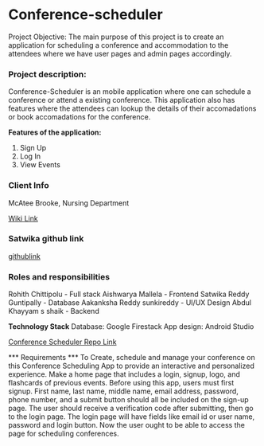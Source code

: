 # Conference-scheduler
Project Objective:
The main purpose of this project is to create an application for scheduling a conference and accommodation to the attendees where we have user pages and admin pages accordingly.
### Project description:
Conference-Scheduler is an mobile application where one can schedule a conference or attend a existing conference.
This application also has features where the attendees can lookup the details of their accomadations or book accomadations for the conference.

**Features of the application:**
<ol>
<li>Sign Up</li>
<li>Log In</li>
<li>View Events</li>
</ol>

### Client Info
McAtee Brooke, Nursing Department

[Wiki Link](https://github.com/Rohith-Chittipolu/Conference-scheduler/wiki/Wiki-Home-Page)

### Satwika github link
[githublink](https://github.com/GuntipallySatwika)

### Roles and responsibilities
Rohith Chittipolu - Full stack
Aishwarya Mallela - Frontend
Satwika Reddy Guntipally - Database
Aakanksha Reddy sunkireddy - UI/UX Design
Abdul Khayyam s shaik - Backend

**Technology Stack**
Database: Google Firestack
App design: Android Studio


[Conference Scheduler Repo Link](https://github.com/Rohith-Chittipolu/Conference-scheduler)

*** Requirements ***
To Create, schedule and manage your conference on this Conference Scheduling App to provide an interactive and personalized experience.
Make a home page that includes a login, signup, logo, and flashcards of previous events.
Before using this app, users must first signup.
First name, last name, middle name, email address, password, phone number, and a submit button should all be included on the sign-up page.
The user should receive a verification code after submitting, then go to the login page.
The login page will have fields like email id or user name, password and login button.
Now the user ought to be able to access the page for scheduling conferences.
